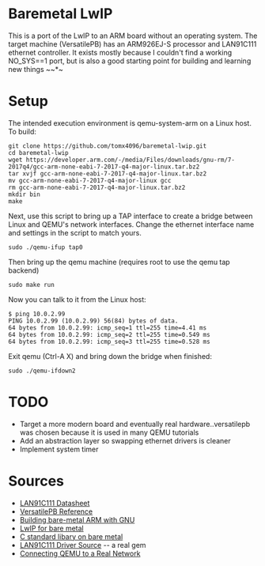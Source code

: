 # Baremetal LwIP
This is a port of the LwIP to an ARM board without an operating system. The target machine (VersatilePB) has an ARM926EJ-S processor and LAN91C111 ethernet controller. It exists mostly because I couldn't find a working NO_SYS==1 port, but is also a good starting point for building and learning new things ~~*~

# Setup
The intended execution environment is qemu-system-arm on a Linux host. To build:
```
git clone https://github.com/tomx4096/baremetal-lwip.git
cd baremetal-lwip
wget https://developer.arm.com/-/media/Files/downloads/gnu-rm/7-2017q4/gcc-arm-none-eabi-7-2017-q4-major-linux.tar.bz2
tar xvjf gcc-arm-none-eabi-7-2017-q4-major-linux.tar.bz2
mv gcc-arm-none-eabi-7-2017-q4-major-linux gcc
rm gcc-arm-none-eabi-7-2017-q4-major-linux.tar.bz2
mkdir bin
make
```
Next, use this script to bring up a TAP interface to create a bridge between Linux and QEMU's network interfaces. Change the ethernet interface name and settings in the script to match yours.
```
sudo ./qemu-ifup tap0
```
Then bring up the qemu machine (requires root to use the qemu tap backend)
```
sudo make run
```
Now you can talk to it from the Linux host:
```console
$ ping 10.0.2.99
PING 10.0.2.99 (10.0.2.99) 56(84) bytes of data.
64 bytes from 10.0.2.99: icmp_seq=1 ttl=255 time=4.41 ms
64 bytes from 10.0.2.99: icmp_seq=2 ttl=255 time=0.549 ms
64 bytes from 10.0.2.99: icmp_seq=3 ttl=255 time=0.528 ms
```
Exit qemu (Ctrl-A X) and bring down the bridge when finished:
```
sudo ./qemu-ifdown2
```

# TODO
* Target a more modern board and eventually real hardware..versatilepb was chosen because it is used in many QEMU tutorials
* Add an abstraction layer so swapping ethernet drivers is cleaner
* Implement system timer

# Sources
* [LAN91C111 Datasheet](http://ww1.microchip.com/downloads/en/DeviceDoc/00002276A.pdf) 
* [VersatilePB Reference](https://static.docs.arm.com/dui0225/d/DUI0225D_versatile_application_baseboard_arm926ej_s_ug.pdf)
* [Building bare-metal ARM with GNU](https://www.mikrocontroller.net/attachment/66084/Building_bare-metal_ARM_with_GNU.pdf)
* [LwIP for bare metal](http://lwip.wikia.com/wiki/Porting_For_Bare_Metal)
* [C standard libary on bare metal](https://balau82.wordpress.com/2010/12/16/using-newlib-in-arm-bare-metal-programs/)
* [LAN91C111 Driver Source](http://www.jk1mly.org/electoronics/nios/) -- a real gem
* [Connecting QEMU to a Real Network](https://emreboy.wordpress.com/2012/12/24/connecting-qemu-to-a-real-network/)

